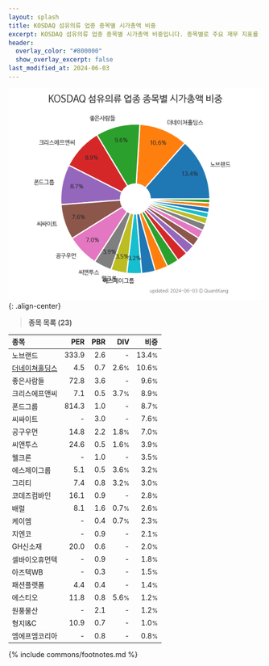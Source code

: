 ```yaml
---
layout: splash
title: KOSDAQ 섬유의류 업종 종목별 시가총액 비중
excerpt: KOSDAQ 섬유의류 업종 종목별 시가총액 비중입니다. 종목별로 주요 재무 지표를 함께 표시합니다.
header:
  overlay_color: "#800000"
  show_overlay_excerpt: false
last_modified_at: 2024-06-03
---
```



![KOSDAQ 섬유의류 업종 종목별 시가총액 비중](/stats/sector/images/kosdaq_업종_섬유의류_종목.png){: .align-center}


> **종목 목록 (23)**<a id="list"></a>

| **종목** | **PER** | **PBR** | **DIV** | **비중** |
| :------- | ------: | ------: | ------: | -------: |
| 노브랜드 | 333.9 | 2.6 | - | 13.4<small>%</small> |
| [더네이쳐홀딩스](/298540/) | 4.5 | 0.7 | 2.6<small>%</small> | 10.6<small>%</small> |
| 좋은사람들 | 72.8 | 3.6 | - | 9.6<small>%</small> |
| 크리스에프앤씨 | 7.1 | 0.5 | 3.7<small>%</small> | 8.9<small>%</small> |
| 폰드그룹 | 814.3 | 1.0 | - | 8.7<small>%</small> |
| 씨싸이트 | - | 3.0 | - | 7.6<small>%</small> |
| 공구우먼 | 14.8 | 2.2 | 1.8<small>%</small> | 7.0<small>%</small> |
| 씨앤투스 | 24.6 | 0.5 | 1.6<small>%</small> | 3.9<small>%</small> |
| 웰크론 | - | 1.0 | - | 3.5<small>%</small> |
| 에스제이그룹 | 5.1 | 0.5 | 3.6<small>%</small> | 3.2<small>%</small> |
| 그리티 | 7.4 | 0.8 | 3.2<small>%</small> | 3.0<small>%</small> |
| 코데즈컴바인 | 16.1 | 0.9 | - | 2.8<small>%</small> |
| 배럴 | 8.1 | 1.6 | 0.7<small>%</small> | 2.6<small>%</small> |
| 케이엠 | - | 0.4 | 0.7<small>%</small> | 2.3<small>%</small> |
| 지엔코 | - | 0.9 | - | 2.1<small>%</small> |
| GH신소재 | 20.0 | 0.6 | - | 2.0<small>%</small> |
| 셀바이오휴먼텍 | - | 0.9 | - | 1.8<small>%</small> |
| 아즈텍WB | - | 0.3 | - | 1.5<small>%</small> |
| 패션플랫폼 | 4.4 | 0.4 | - | 1.4<small>%</small> |
| 에스티오 | 11.8 | 0.8 | 5.6<small>%</small> | 1.2<small>%</small> |
| 원풍물산 | - | 2.1 | - | 1.2<small>%</small> |
| 형지I&C | 10.9 | 0.7 | - | 1.0<small>%</small> |
| 엠에프엠코리아 | - | 0.8 | - | 0.8<small>%</small> |

{% include commons/footnotes.md %}